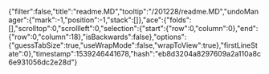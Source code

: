 {"filter":false,"title":"readme.MD","tooltip":"/201228/readme.MD","undoManager":{"mark":-1,"position":-1,"stack":[]},"ace":{"folds":[],"scrolltop":0,"scrollleft":0,"selection":{"start":{"row":0,"column":0},"end":{"row":0,"column":18},"isBackwards":false},"options":{"guessTabSize":true,"useWrapMode":false,"wrapToView":true},"firstLineState":0},"timestamp":1539246441678,"hash":"eb8d3204a8297609a2a110a8c6e931056dc2e28d"}